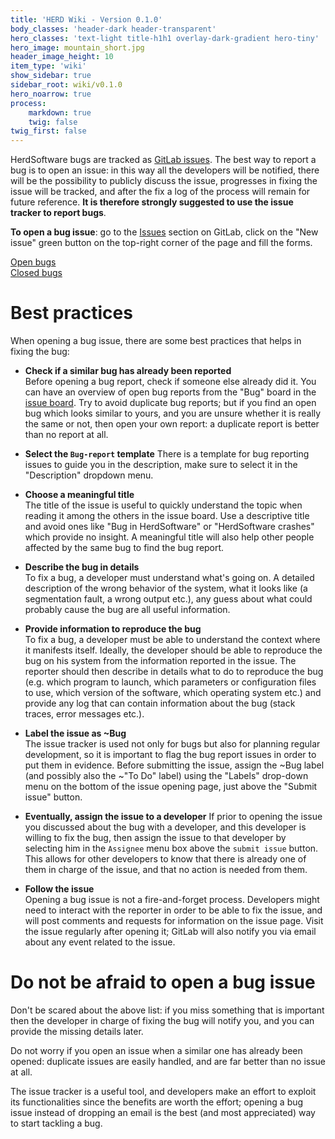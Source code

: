```yaml
---
title: 'HERD Wiki - Version 0.1.0'
body_classes: 'header-dark header-transparent'
hero_classes: 'text-light title-h1h1 overlay-dark-gradient hero-tiny'
hero_image: mountain_short.jpg
header_image_height: 10
item_type: 'wiki'
show_sidebar: true
sidebar_root: wiki/v0.1.0
hero_noarrow: true
process:
    markdown: true
    twig: false
twig_first: false
---
```


HerdSoftware bugs are tracked as [GitLab issues](https://git.recas.ba.infn.it/herd/HerdSoftware/issues). The best way to report a bug is to open an issue: in this way all the developers will be notified, there will be the possibility to publicly discuss the issue, progresses in fixing the issue will be tracked, and after the fix a log of the process will remain for future reference. **It is therefore strongly suggested to use the issue tracker to report bugs**.

**To open a bug issue**: go to the [Issues](https://git.recas.ba.infn.it/herd/HerdSoftware/issues) section on GitLab, click on the "New issue" green button on the top-right corner of the page and fill the forms.

[Open bugs](https://git.recas.ba.infn.it/herd/HerdSoftware/issues?scope=all&utf8=%E2%9C%93&state=opened&label_name[]=Bug)  
[Closed bugs](https://git.recas.ba.infn.it/herd/HerdSoftware/issues?scope=all&utf8=%E2%9C%93&state=closed&label_name[]=Bug)

# Best practices
When opening a bug issue, there are some best practices that helps in fixing the bug:

* **Check if a similar bug has already been reported**  
Before opening a bug report, check if someone else already did it. You can have an overview of open bug reports from the "Bug" board in the [issue board](https://git.recas.ba.infn.it/herd/HerdSoftware/boards). Try to avoid duplicate bug reports; but if you find an open bug which looks similar to yours, and you are unsure whether it is really the same or not, then open your own report: a duplicate report is better than no report at all.

* **Select the `Bug-report` template**
There is a template for bug reporting issues to guide you in the description, make sure to select it in the "Description" dropdown menu.

* **Choose a meaningful title**  
The title of the issue is useful to quickly understand the topic when reading it among the others in the issue board. Use a descriptive title and avoid ones like "Bug in HerdSoftware" or "HerdSoftware crashes" which provide no insight. A meaningful title will also help other people affected by the same bug to find the bug report.

* **Describe the bug in details**  
To fix a bug, a developer must understand what's going on. A detailed description of the wrong behavior of the system, what it looks like (a segmentation fault, a wrong output etc.), any guess about what could probably cause the bug are all useful information.

* **Provide information to reproduce the bug**  
To fix a bug, a developer must be able to understand the context where it manifests itself. Ideally, the developer should be able to reproduce the bug on his system from the information reported in the issue. The reporter should then describe in details what to do to reproduce the bug (e.g. which program to launch, which parameters or configuration files to use, which version of the software, which operating system etc.) and provide any log that can contain information about the bug (stack traces, error messages etc.).

* **Label the issue as ~Bug**  
The issue tracker is used not only for bugs but also for planning regular development, so it is important to flag the bug report issues in order to put them in evidence. Before submitting the issue, assign the ~Bug label (and possibly also the ~"To Do" label) using the "Labels" drop-down menu on the bottom of the issue opening page, just above the "Submit issue" button.

* **Eventually, assign the issue to a developer**
If prior to opening the issue you discussed about the bug with a developer, and this developer is willing to fix the bug, then assign the issue to that developer by selecting him in the `Assignee` menu box above the `submit issue` button. This allows for other developers to know that there is already one of them in charge of the issue, and that no action is needed from them.

* **Follow the issue**  
Opening a bug issue is not a fire-and-forget process. Developers might need to interact with the reporter in order to be able to fix the issue, and will post comments and requests for information on the issue page. Visit the issue regularly after opening it; GitLab will also notify you via email about any event related to the issue.

# Do not be afraid to open a bug issue
Don't be scared about the above list: if you miss something that is important then the developer in charge of fixing the bug will notify you, and you can provide the missing details later.  

Do not worry if you open an issue when a similar one has already been opened: duplicate issues are easily handled, and are far better than no issue at all.

The issue tracker is a useful tool, and developers make an effort to exploit its functionalities since the benefits are worth the effort; opening a bug issue instead of dropping an email is the best (and most appreciated) way to start tackling a bug.
